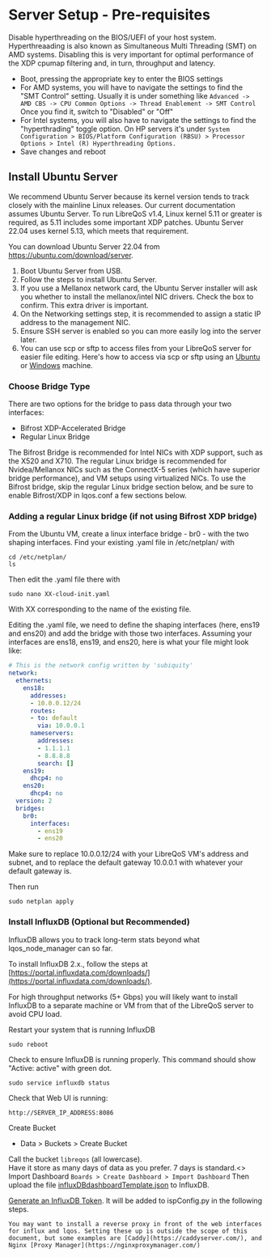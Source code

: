 # Server Setup - Pre-requisites

Disable hyperthreading on the BIOS/UEFI of your host system. Hyperthreaading is also known as Simultaneous Multi Threading (SMT) on AMD systems. Disabling this is very important for optimal performance of the XDP cpumap filtering and, in turn, throughput and latency.

- Boot, pressing the appropriate key to enter the BIOS settings
- For AMD systems, you will have to navigate the settings to find the "SMT Control" setting. Usually it is under something like ```Advanced -> AMD CBS -> CPU Common Options -> Thread Enablement -> SMT Control``` Once you find it, switch to "Disabled" or "Off"
- For Intel systems, you will also have to navigate the settings to find the "hyperthrading" toggle option. On HP servers it's under ```System Configuration > BIOS/Platform Configuration (RBSU) > Processor Options > Intel (R) Hyperthreading Options.```
- Save changes and reboot

## Install Ubuntu Server

We recommend Ubuntu Server because its kernel version tends to track closely with the mainline Linux releases. Our current documentation assumes Ubuntu Server. To run LibreQoS v1.4, Linux kernel 5.11 or greater is required, as 5.11 includes some important XDP patches. Ubuntu Server 22.04 uses kernel 5.13, which meets that requirement.

You can download Ubuntu Server 22.04 from <a href="https://ubuntu.com/download/server">https://ubuntu.com/download/server</a>.

1. Boot Ubuntu Server from USB.
2. Follow the steps to install Ubuntu Server.
3. If you use a Mellanox network card, the Ubuntu Server installer will ask you whether to install the mellanox/intel NIC drivers. Check the box to confirm. This extra driver is important.
4. On the Networking settings step, it is recommended to assign a static IP address to the management NIC.
5. Ensure SSH server is enabled so you can more easily log into the server later.
6. You can use scp or sftp to access files from your LibreQoS server for easier file editing. Here's how to access via scp or sftp using an [Ubuntu](https://www.addictivetips.com/ubuntu-linux-tips/sftp-server-ubuntu/) or [Windows](https://winscp.net/eng/index.php) machine.

### Choose Bridge Type

There are two options for the bridge to pass data through your two interfaces:

- Bifrost XDP-Accelerated Bridge
- Regular Linux Bridge

The Bifrost Bridge is recommended for Intel NICs with XDP support, such as the X520 and X710.
The regular Linux bridge is recommended for Nvidea/Mellanox NICs such as the ConnectX-5 series (which have superior bridge performance), and VM setups using virtualized NICs.
To use the Bifrost bridge, skip the regular Linux bridge section below, and be sure to enable Bifrost/XDP in lqos.conf a few sections below.

### Adding a regular Linux bridge (if not using Bifrost XDP bridge)

From the Ubuntu VM, create a linux interface bridge - br0 - with the two shaping interfaces.
Find your existing .yaml file in /etc/netplan/ with

```shell
cd /etc/netplan/
ls
```

Then edit the .yaml file there with

```shell
sudo nano XX-cloud-init.yaml
```

With XX corresponding to the name of the existing file.

Editing the .yaml file, we need to define the shaping interfaces (here, ens19 and ens20) and add the bridge with those two interfaces. Assuming your interfaces are ens18, ens19, and ens20, here is what your file might look like:

```yaml
# This is the network config written by 'subiquity'
network:
  ethernets:
    ens18:
      addresses:
      - 10.0.0.12/24
      routes:
      - to: default
        via: 10.0.0.1
      nameservers:
        addresses:
        - 1.1.1.1
        - 8.8.8.8
        search: []
    ens19:
      dhcp4: no
    ens20:
      dhcp4: no
  version: 2
  bridges:
    br0:
      interfaces:
        - ens19
        - ens20
```

Make sure to replace 10.0.0.12/24 with your LibreQoS VM's address and subnet, and to replace the default gateway 10.0.0.1 with whatever your default gateway is.

Then run

```shell
sudo netplan apply
```

### Install InfluxDB (Optional but Recommended)

InfluxDB allows you to track long-term stats beyond what lqos_node_manager can so far.

To install InfluxDB 2.x., follow the steps at [https://portal.influxdata.com/downloads/](https://portal.influxdata.com/downloads/).

For high throughput networks (5+ Gbps) you will likely want to install InfluxDB to a separate machine or VM from that of the LibreQoS server to avoid CPU load.

Restart your system that is running InfluxDB

```shell
sudo reboot
```

Check to ensure InfluxDB is running properly. This command should show "Active: active" with green dot.

```shell
sudo service influxdb status
```

Check that Web UI is running:<br>

```shell
http://SERVER_IP_ADDRESS:8086
```

Create Bucket

- Data > Buckets > Create Bucket

Call the bucket `libreqos` (all lowercase).<br>
Have it store as many days of data as you prefer. 7 days is standard.<>
Import Dashboard `Boards > Create Dashboard > Import Dashboard`
Then upload the file [influxDBdashboardTemplate.json](https://github.com/rchac/LibreQoS/blob/main/src/influxDBdashboardTemplate.json) to InfluxDB.

[Generate an InfluxDB Token](https://docs.influxdata.com/influxdb/cloud/security/tokens/create-token/). It will be added to ispConfig.py in the following steps.

```{note}
You may want to install a reverse proxy in front of the web interfaces for influx and lqos. Setting these up is outside the scope of this document, but some examples are [Caddy](https://caddyserver.com/), and Nginx [Proxy Manager](https://nginxproxymanager.com/)
```

